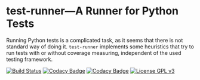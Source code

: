 # test-runner—A Runner for Python Tests

Running Python tests is a complicated task, as it seems that there is not
standard way of doing it.
`test-runner` implements some heuristics that try to run tests with or without
coverage measuring, independent of the used testing framework.

[![Build Status](https://travis-ci.com/stephanlukasczyk/test-runner.svg?token=ZgCiES6Mybgq3a2Jbw2K&branch=master)](https://travis-ci.com/stephanlukasczyk/test-runner)
[![Codacy Badge](https://api.codacy.com/project/badge/Grade/2bbc993acaec419abf8c2df5eb142d4c)](https://www.codacy.com?utm_source=github.com&amp;utm_medium=referral&amp;utm_content=stephanlukasczyk/test-runner&amp;utm_campaign=Badge_Grade)
[![Codacy Badge](https://api.codacy.com/project/badge/Coverage/2bbc993acaec419abf8c2df5eb142d4c)](https://www.codacy.com?utm_source=github.com&amp;utm_medium=referral&amp;utm_content=stephanlukasczyk/test-runner&amp;utm_campaign=Badge_Coverage)
[![License GPL v3](https://img.shields.io/badge/License-GPL%20v3-blue.svg)](https://www.gnu.org/licenses/gpl-3.0)
